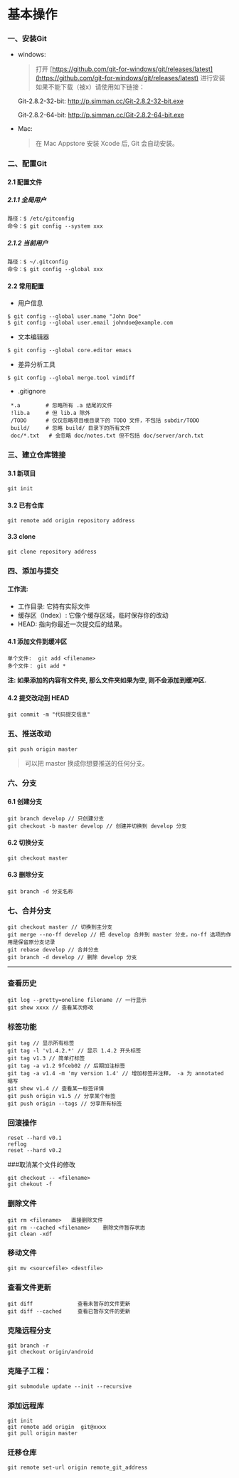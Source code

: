 # 基本操作

### 一、安装Git

- windows:
  > 打开 [https://github.com/git-for-windows/git/releases/latest](https://github.com/git-for-windows/git/releases/latest) 进行安装
  > 如果不能下载（被x）请使用如下链接：
  
  Git-2.8.2-32-bit: http://p.simman.cc/Git-2.8.2-32-bit.exe
  
  Git-2.8.2-64-bit: http://p.simman.cc/Git-2.8.2-64-bit.exe
  
- Mac:
  > 在 Mac Appstore 安装 Xcode 后, Git 会自动安装。

### 二、配置Git

#### 2.1 配置文件

##### 2.1.1 全局用户
```
路径：$ /etc/gitconfig
命令：$ git config --system xxx
```

##### 2.1.2 当前用户

```
路径：$ ~/.gitconfig
命令：$ git config --global xxx
```

#### 2.2 常用配置

- 用户信息

```
$ git config --global user.name "John Doe"
$ git config --global user.email johndoe@example.com
```

- 文本编辑器

```
$ git config --global core.editor emacs
```

- 差异分析工具

```
$ git config --global merge.tool vimdiff
```

- .gitignore

```
 *.a		# 忽略所有 .a 结尾的文件
 !lib.a		# 但 lib.a 除外
 /TODO		# 仅仅忽略项目根目录下的 TODO 文件，不包括 subdir/TODO
 build/		# 忽略 build/ 目录下的所有文件
 doc/*.txt	 # 会忽略 doc/notes.txt 但不包括 doc/server/arch.txt
```

### 三、建立仓库链接

#### 3.1 新项目

`git init`

#### 3.2 已有仓库

```
git remote add origin repository address
```

#### 3.3 clone

```
git clone repository address
```

### 四、添加与提交

#### 工作流:

- 工作目录: 它持有实际文件
- 缓存区（Index）: 它像个缓存区域，临时保存你的改动
- HEAD: 指向你最近一次提交后的结果。

#### 4.1 添加文件到缓冲区

```
单个文件:  git add <filename>
多个文件： git add *
```

**注: 如果添加的内容有文件夹, 那么文件夹如果为空, 则不会添加到缓冲区.**

#### 4.2 提交改动到 HEAD

```
git commit -m "代码提交信息"
```

### 五、推送改动

```
git push origin master
```

> 可以把 master 换成你想要推送的任何分支。 

### 六、分支

#### 6.1 创建分支

```
git branch develop // 只创建分支
git checkout -b master develop // 创建并切换到 develop 分支
```

#### 6.2 切换分支

```
git checkout master
```

#### 6.3 删除分支

```
git branch -d 分支名称
```

### 七、合并分支

```
git checkout master // 切换到主分支
git merge --no-ff develop // 把 develop 合并到 master 分支，no-ff 选项的作用是保留原分支记录
git rebase develop // 合并分支
git branch -d develop // 删除 develop 分支
```

---

### 查看历史

```
git log --pretty=oneline filename // 一行显示
git show xxxx // 查看某次修改
```

### 标签功能

```
git tag // 显示所有标签
git tag -l 'v1.4.2.*' // 显示 1.4.2 开头标签
git tag v1.3 // 简单打标签
git tag -a v1.2 9fceb02 // 后期加注标签
git tag -a v1.4 -m 'my version 1.4' // 增加标签并注释， -a 为 annotated 缩写
git show v1.4 // 查看某一标签详情
git push origin v1.5 // 分享某个标签
git push origin --tags // 分享所有标签
```

### 回滚操作

```
reset --hard v0.1
reflog
reset --hard v0.2
```

###取消某个文件的修改

```
git checkout -- <filename>
git chekout -f
```

### 删除文件

```
git rm <filename>   直接删除文件
git rm --cached <filename>    删除文件暂存状态
git clean -xdf
```

### 移动文件

```
git mv <sourcefile> <destfile>
```

### 查看文件更新

```
git diff              查看未暂存的文件更新
git diff --cached     查看已暂存文件的更新
```

### 克隆远程分支

```
git branch -r
git checkout origin/android
```

### 克隆子工程：

```
git submodule update --init --recursive
```

### 添加远程库

```
git init
git remote add origin  git@xxxx
git pull origin master
```

### 迁移仓库

```
git remote set-url origin remote_git_address
```

